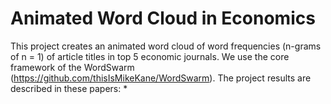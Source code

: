 # Animated  Word Cloud in Economics

This project creates an animated word cloud of word frequencies (n-grams of n = 1) of article titles in top 5 economic journals.
We use the core framework of the WordSwarm (https://github.com/thisIsMikeKane/WordSwarm). 
The project results are described in these papers:
* 

